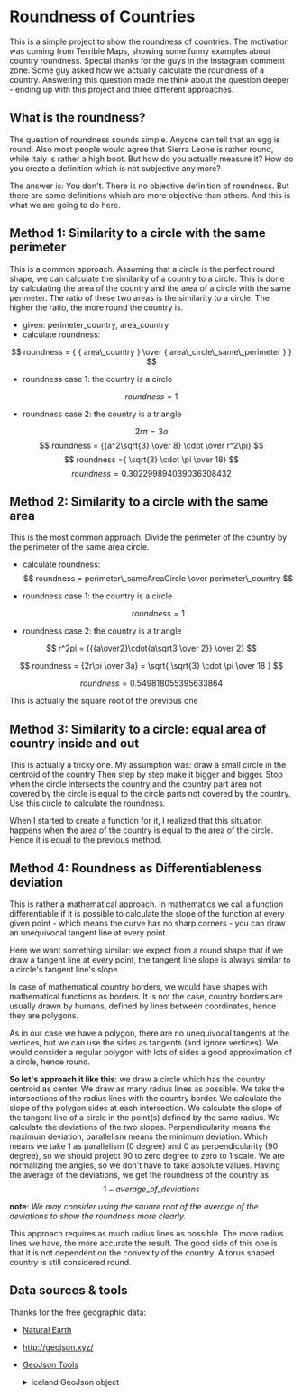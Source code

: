 # Roundness of Countries

This is a simple project to show the roundness of countries. The motivation was coming from Terrible Maps, showing some funny examples about country roundness. Special thanks for the guys in the Instagram comment zone. Some guy asked how we actually calculate the roundness of a country. Answering this question made me think about the question deeper - ending up with this project and three different approaches.

## What is the roundness?

The question of roundness sounds simple. Anyone can tell that an egg is round. Also most people would agree that Sierra Leone is rather round, while Italy is rather a high boot. But how do you actually measure it? How do you create a definition which is not subjective any more?

The answer is: You don't. There is no objective definition of roundness. But there are some definitions which are more objective than others. And this is what we are going to do here.

## Method 1: Similarity to a circle with the same perimeter

This is a common approach. Assuming that a circle is the perfect round shape, we can calculate the similarity of a country to a circle. This is done by calculating the area of the country and the area of a circle with the same perimeter. The ratio of these two areas is the similarity to a circle. The higher the ratio, the more round the country is.

- given: perimeter_country, area_country
- calculate roundness:

$$ roundness = { { area\_country } \over { area\_circle\_same\_perimeter } } $$

- roundness case 1: the country is a circle

$$ roundness = 1 $$

- roundness case 2: the country is a triangle

$$ 2r\pi = 3a $$
$$ roundness = {{a^2\sqrt{3} \over 8} \cdot  \over r^2\pi} $$
$$ roundness ={ \sqrt{3} \cdot \pi \over 18} $$
$$ roundness = 0.302299894039036308432 $$

## Method 2: Similarity to a circle with the same area

This is the most common approach. Divide the perimeter of the country by the perimeter of the same area circle.

- calculate roundness:
    $$ roundness = perimeter\_sameAreaCircle \over perimeter\_country $$

- roundness case 1: the country is a circle

   $$ roundness = 1 $$

- roundness case 2: the country is a triangle

$$ r^2pi =  {{{a\over2}\cdot{a\sqrt3 \over 2}} \over 2} $$

$$ roundness =  {2r\pi \over 3a} = \sqrt{ \sqrt{3} \cdot \pi \over 18 } $$

$$ roundness = 0.549818055395633864 $$

This is actually the square root of the previous one

## Method 3: Similarity to a circle: equal area of country inside and out

This is actually a tricky one. My assumption was: draw a small circle in the centroid of the country Then step by step make it bigger and bigger. Stop when the circle intersects the country and the country part area not covered by the circle is equal to the circle parts not covered by the country. Use this circle to calculate the roundness.

When I started to create a function for it, I realized that this situation happens when the area of the country is equal to the area of the circle.
Hence it is equal to the previous method.

## Method 4: Roundness as Differentiableness deviation

This is rather a mathematical approach. In mathematics we call a function differentiable if it is possible to calculate the slope of the function at every given point - which means the curve has no sharp corners - you can draw an unequivocal tangent line at every point.

Here we want something similar: we expect from a round shape that if we draw a tangent line at every point, the tangent line slope is always similar to a circle's tangent line's slope.

In case of mathematical country borders, we would have shapes with mathematical functions as borders. It is not the case, country borders are usually drawn by humans, defined by lines between coordinates, hence they are polygons.

As in our case we have a polygon, there are no unequivocal tangents at the vertices, but we can use the sides as tangents (and ignore vertices). We would consider a regular polygon with lots of sides a good approximation of a circle, hence round.

__So let's approach it like this__: we draw a circle which has the country centroid as center. We draw as many radius lines as possible. We take the intersections of the radius lines with the country border. We calculate the slope of the polygon sides at each intersection. We calculate the slope of the tangent line of a circle in the point(s) defined by the same radius. We calculate the deviations of the two slopes. Perpendicularity means the maximum deviation, parallelism means the minimum deviation. Which means we take 1 as parallelism (0 degree) and 0 as perpendicularity (90 degree), so we should project 90 to zero degree to zero to 1 scale. We are normalizing the angles, so we don't have to take absolute values. Having the average of the deviations, we get the roundness of the country as
$$ 1 - average\_of\_deviations $$

__note__: _We may consider using the square root of the average of the deviations to show the roundness more clearly._

This approach requires as much radius lines as possible. The more radius lines we have, the more accurate the result. The good side of this one is that it is not dependent on the convexity of the country. A torus shaped country is still considered round.

## Data sources & tools

Thanks for the free geographic data:

- [Natural Earth](https://www.naturalearthdata.com/downloads/10m-cultural-vectors/10m-admin-0-countries/)
- <http://geojson.xyz/>
- [GeoJson Tools](https://geojson.tools/)

  <details>
  <summary>
  Iceland GeoJson object
  </summary>
  
  Copy this one into the GeoJson tools to see the result.
  
  ```json
  {
      "type": "Feature",
      "properties": {
          "scalerank": 1,
          "labelrank": 3,
          "sovereignt": "Iceland",
          "sov_a3": "ISL",
          "adm0_dif": 0,
          "level": 2,
          "type": "Sovereign country",
          "admin": "Iceland",
          "adm0_a3": "ISL",
          "geou_dif": 0,
          "geounit": "Iceland",
          "gu_a3": "ISL",
          "su_dif": 0,
          "subunit": "Iceland",
          "su_a3": "ISL",
          "brk_diff": 0,
          "name": "Iceland",
          "name_long": "Iceland",
          "brk_a3": "ISL",
          "brk_name": "Iceland",
          "brk_group": null,
          "abbrev": "Iceland",
          "postal": "IS",
          "formal_en": "Republic of Iceland",
          "formal_fr": null,
          "note_adm0": null,
          "note_brk": null,
          "name_sort": "Iceland",
          "name_alt": null,
          "mapcolor7": 1,
          "mapcolor8": 4,
          "mapcolor9": 4,
          "mapcolor13": 9,
          "pop_est": 306694,
          "gdp_md_est": 12710,
          "pop_year": -99,
          "lastcensus": -99,
          "gdp_year": -99,
          "economy": "2. Developed region: nonG7",
          "income_grp": "1. High income: OECD",
          "wikipedia": -99,
          "fips_10": null,
          "iso_a2": "IS",
          "iso_a3": "ISL",
          "iso_n3": "352",
          "un_a3": "352",
          "wb_a2": "IS",
          "wb_a3": "ISL",
          "woe_id": -99,
          "adm0_a3_is": "ISL",
          "adm0_a3_us": "ISL",
          "adm0_a3_un": -99,
          "adm0_a3_wb": -99,
          "continent": "Europe",
          "region_un": "Europe",
          "subregion": "Northern Europe",
          "region_wb": "Europe & Central Asia",
          "name_len": 7,
          "long_len": 7,
          "abbrev_len": 7,
          "tiny": -99,
          "homepart": 1,
          "featureclass": "Admin-0 country"
      },
      "geometry": {
          "type": "Polygon",
          "coordinates": [
              [
                  [
                      -14.508695441129234,
                      66.45589223903143
                  ],
                  [
                      -14.739637417041607,
                      65.8087482774403
                  ],
                  [
                      -13.60973222497981,
                      65.12667104761987
                  ],
                  [
                      -14.909833746794902,
                      64.36408193628868
                  ],
                  [
                      -17.794438035543422,
                      63.678749091233854
                  ],
                  [
                      -18.656245896874992,
                      63.49638296167582
                  ],
                  [
                      -19.97275468594276,
                      63.64363495549153
                  ],
                  [
                      -22.762971971110158,
                      63.960178941495386
                  ],
                  [
                      -21.778484259517683,
                      64.40211579045551
                  ],
                  [
                      -23.95504391121911,
                      64.8911298692335
                  ],
                  [
                      -22.184402635170358,
                      65.0849681667603
                  ],
                  [
                      -22.227423265053332,
                      65.37859365504274
                  ],
                  [
                      -24.326184047939336,
                      65.61118927678847
                  ],
                  [
                      -23.65051469572309,
                      66.26251902939522
                  ],
                  [
                      -22.134922451250887,
                      66.41046865504687
                  ],
                  [
                      -20.57628373867955,
                      65.73211212835143
                  ],
                  [
                      -19.05684160000159,
                      66.27660085719477
                  ],
                  [
                      -17.79862382655905,
                      65.99385325790978
                  ],
                  [
                      -16.167818976292125,
                      66.52679230413587
                  ],
                  [
                      -14.508695441129234,
                      66.45589223903143
                  ]
              ]
          ]
      }
  }
  ```
  
  </details>
  